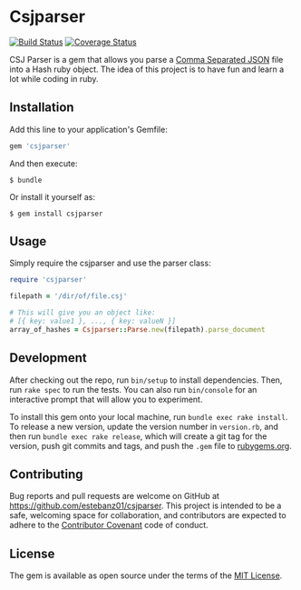 # Csjparser

[![Build Status](https://travis-ci.org/estebanz01/csjparser.svg?branch=master)](https://travis-ci.org/estebanz01/csjparser)
[![Coverage Status](https://coveralls.io/repos/github/estebanz01/csjparser/badge.svg?branch=master)](https://coveralls.io/github/estebanz01/csjparser?branch=master)

CSJ Parser is a gem that allows you parse a [Comma Separated JSON](http://www.kirit.com/Comma%20Separated%20JSON) file into a Hash ruby object.
The idea of this project is to have fun and learn a lot while coding in ruby.

## Installation

Add this line to your application's Gemfile:

```ruby
gem 'csjparser'
```

And then execute:

    $ bundle

Or install it yourself as:

    $ gem install csjparser

## Usage

Simply require the csjparser and use the parser class:

```ruby
require 'csjparser'

filepath = '/dir/of/file.csj'

# This will give you an object like:
# [{ key: value1 }, ..., { key: valueN }]
array_of_hashes = Csjparser::Parse.new(filepath).parse_document
```

## Development

After checking out the repo, run `bin/setup` to install dependencies. Then, run `rake spec` to run the tests. You can also run `bin/console` for an interactive prompt that will allow you to experiment.

To install this gem onto your local machine, run `bundle exec rake install`. To release a new version, update the version number in `version.rb`, and then run `bundle exec rake release`, which will create a git tag for the version, push git commits and tags, and push the `.gem` file to [rubygems.org](https://rubygems.org).

## Contributing

Bug reports and pull requests are welcome on GitHub at https://github.com/estebanz01/csjparser. This project is intended to be a safe, welcoming space for collaboration, and contributors are expected to adhere to the [Contributor Covenant](http://contributor-covenant.org) code of conduct.


## License

The gem is available as open source under the terms of the [MIT License](http://opensource.org/licenses/MIT).

